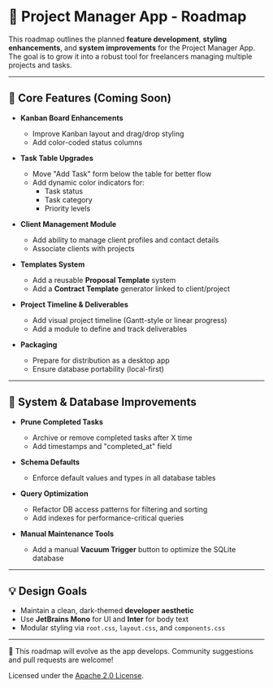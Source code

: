 # 📍 Project Manager App - Roadmap

This roadmap outlines the planned **feature development**, **styling enhancements**, and **system improvements** for the Project Manager App. The goal is to grow it into a robust tool for freelancers managing multiple projects and tasks.

---

## 🎯 Core Features (Coming Soon)

- **Kanban Board Enhancements**
  - Improve Kanban layout and drag/drop styling
  - Add color-coded status columns

- **Task Table Upgrades**
  - Move "Add Task" form below the table for better flow
  - Add dynamic color indicators for:
    - Task status
    - Task category
    - Priority levels

- **Client Management Module**
  - Add ability to manage client profiles and contact details
  - Associate clients with projects

- **Templates System**
  - Add a reusable **Proposal Template** system
  - Add a **Contract Template** generator linked to client/project

- **Project Timeline & Deliverables**
  - Add visual project timeline (Gantt-style or linear progress)
  - Add a module to define and track deliverables

- **Packaging**
  - Prepare for distribution as a desktop app
  - Ensure database portability (local-first)

---

## 🧱 System & Database Improvements

- **Prune Completed Tasks**
  - Archive or remove completed tasks after X time
  - Add timestamps and "completed_at" field

- **Schema Defaults**
  - Enforce default values and types in all database tables

- **Query Optimization**
  - Refactor DB access patterns for filtering and sorting
  - Add indexes for performance-critical queries

- **Manual Maintenance Tools**
  - Add a manual **Vacuum Trigger** button to optimize the SQLite database

---

## 💡 Design Goals

- Maintain a clean, dark-themed **developer aesthetic**
- Use **JetBrains Mono** for UI and **Inter** for body text
- Modular styling via `root.css`, `layout.css`, and `components.css`

---

🔖 This roadmap will evolve as the app develops. Community suggestions and pull requests are welcome!

Licensed under the [Apache 2.0 License](./LICENSE).
